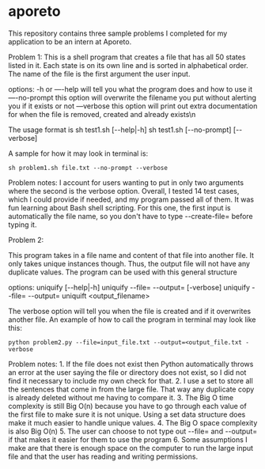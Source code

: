 # aporeto
This repository contains three sample problems I completed for my application to be an intern at Aporeto.

Problem 1: 
This is a shell program that creates a file that has all 50 states listed in it. Each state is on its own line and is sorted in alphabetical order. The name of the file is the first argument the user input.

options:
	-h or —-help  will tell you what the program does and how to use it
	—-no-prompt   this option will overwrite the filename you put without alerting you if it exists or not
	—verbose      this option will print out extra documentation for when the file is removed, created and already exists\n

The usage format is 
sh test1.sh [--help|-h]
sh test1.sh <filename> [--no-prompt] [--verbose]

A sample for how it may look in terminal is:

	sh problem1.sh file.txt --no-prompt --verbose

Problem notes: I account for users wanting to put in only two arguments where the second is the verbose option. Overall, I tested 14 test cases, which I could provide if needed, and my program passed all of them. It was fun learning about Bash shell scripting. For this one, the first input is automatically the file name, so you don't have to type --create-file= before typing it. 


Problem 2:

This program takes in a file name and content of that file into another file. It only takes unique instances though. Thus, the output file will not have any duplicate values.
The program can be used with this general structure

options:
    uniquify [--help|-h]
    uniquify --file=<filename> --output=<output-filename> [-verbose]
    uniquify --file=<filename> --output=<output-filename> 
    uniquift <filename> <output_filename>
    
   
    
The verbose option will tell you when the file is created and if it overwrites another file. An example of how to call the program in terminal may look like this: 

    python problem2.py --file=input_file.txt --output=<output_file.txt -verbose
     
 Problem notes: 1. If the file does not exist then Python automatically throws an error at the user saying the file or directory does not exist, so I did not find it necessary to include my own check for that. 
 2. I use a set to store all the sentences that come in from the large file. That way any duplicate copy is already deleted without me having to compare it.
 3. The Big O time complexity is still Big O(n) because you have to go through each value of the first file to make sure it is not unique. Using a set data structure does make it much easier to handle unique values.
 4. The Big O space complexity is also Big O(n)
 5. The user can choose to not type out --file= and --output= if that makes it easier for them to use the program
 6. Some assumptions I make are that there is enough space on the computer to run the large input file and that the user has reading and writing permissions.
